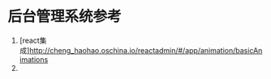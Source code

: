 # 后台管理系统参考

1. [react集成]http://cheng_haohao.oschina.io/reactadmin/#/app/animation/basicAnimations
2. 